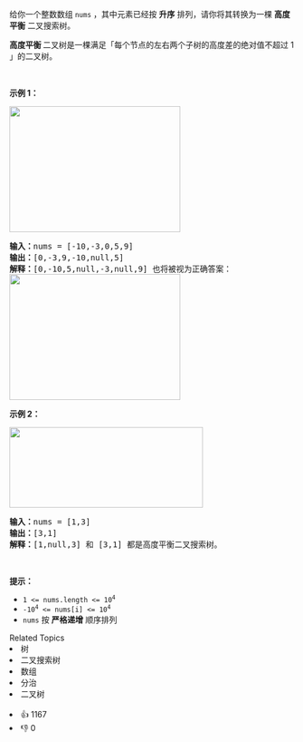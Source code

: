 <p>给你一个整数数组 <code>nums</code> ，其中元素已经按 <strong>升序</strong> 排列，请你将其转换为一棵 <strong>高度平衡</strong> 二叉搜索树。</p>

<p><strong>高度平衡 </strong>二叉树是一棵满足「每个节点的左右两个子树的高度差的绝对值不超过 1 」的二叉树。</p>

<p>&nbsp;</p>

<p><strong>示例 1：</strong></p> 
<img alt="" src="https://assets.leetcode.com/uploads/2021/02/18/btree1.jpg" style="width: 302px; height: 222px;" /> 
<pre>
<strong>输入：</strong>nums = [-10,-3,0,5,9]
<strong>输出：</strong>[0,-3,9,-10,null,5]
<strong>解释：</strong>[0,-10,5,null,-3,null,9] 也将被视为正确答案：
<img alt="" src="https://assets.leetcode.com/uploads/2021/02/18/btree2.jpg" style="width: 302px; height: 222px;" />
</pre>

<p><strong>示例 2：</strong></p> 
<img alt="" src="https://assets.leetcode.com/uploads/2021/02/18/btree.jpg" style="width: 342px; height: 142px;" /> 
<pre>
<strong>输入：</strong>nums = [1,3]
<strong>输出：</strong>[3,1]
<strong>解释：</strong>[1,null,3] 和 [3,1] 都是高度平衡二叉搜索树。
</pre>

<p>&nbsp;</p>

<p><strong>提示：</strong></p>

<ul> 
 <li><code>1 &lt;= nums.length &lt;= 10<sup>4</sup></code></li> 
 <li><code>-10<sup>4</sup> &lt;= nums[i] &lt;= 10<sup>4</sup></code></li> 
 <li><code>nums</code> 按 <strong>严格递增</strong> 顺序排列</li> 
</ul>

<div><div>Related Topics</div><div><li>树</li><li>二叉搜索树</li><li>数组</li><li>分治</li><li>二叉树</li></div></div><br><div><li>👍 1167</li><li>👎 0</li></div>